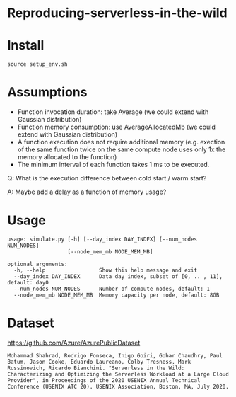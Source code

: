 # Reproducing-serverless-in-the-wild

# Install
```
source setup_env.sh
```

# Assumptions
- Function invocation duration: take Average (we could extend with Gaussian distribution)
- Function memory consumption: use AverageAllocatedMb (we could extend with Gaussian distribution)
- A function execution does not require additional memory (e.g. exection of the same function twice on the same compute node uses only 1x the memory allocated to the function)
- The minimum interval of each function takes 1 ms to be executed.

Q: What is the execution difference between cold start / warm start?

A: Maybe add a delay as a function of memory usage?


# Usage
```
usage: simulate.py [-h] [--day_index DAY_INDEX] [--num_nodes NUM_NODES]
                   [--node_mem_mb NODE_MEM_MB]

optional arguments:
  -h, --help                 Show this help message and exit
  --day_index DAY_INDEX      Data day index, subset of [0, .. , 11], default: day0
  --num_nodes NUM_NODES      Number of compute nodes, default: 1
  --node_mem_mb NODE_MEM_MB  Memory capacity per node, default: 8GB
```



# Dataset

https://github.com/Azure/AzurePublicDataset

```
Mohammad Shahrad, Rodrigo Fonseca, Inigo Goiri, Gohar Chaudhry, Paul Batum, Jason Cooke, Eduardo Laureano, Colby Tresness, Mark Russinovich, Ricardo Bianchini. "Serverless in the Wild: Characterizing and Optimizing the Serverless Workload at a Large Cloud Provider", in Proceedings of the 2020 USENIX Annual Technical Conference (USENIX ATC 20). USENIX Association, Boston, MA, July 2020.
```